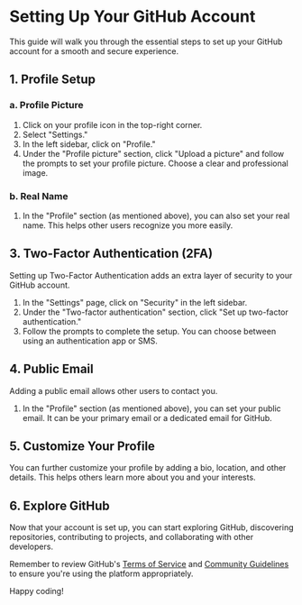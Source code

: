 # Setting Up Your GitHub Account

This guide will walk you through the essential steps to set up your GitHub account for a smooth and secure experience.

## 1. Profile Setup

### a. Profile Picture

1. Click on your profile icon in the top-right corner.
2. Select "Settings."
3. In the left sidebar, click on "Profile."
4. Under the "Profile picture" section, click "Upload a picture" and follow the prompts to set your profile picture. Choose a clear and professional image.

### b. Real Name

1. In the "Profile" section (as mentioned above), you can also set your real name. This helps other users recognize you more easily.

## 3. Two-Factor Authentication (2FA)

Setting up Two-Factor Authentication adds an extra layer of security to your GitHub account.

1. In the "Settings" page, click on "Security" in the left sidebar.
2. Under the "Two-factor authentication" section, click "Set up two-factor authentication."
3. Follow the prompts to complete the setup. You can choose between using an authentication app or SMS.

## 4. Public Email

Adding a public email allows other users to contact you.

1. In the "Profile" section (as mentioned above), you can set your public email. It can be your primary email or a dedicated email for GitHub.

## 5. Customize Your Profile

You can further customize your profile by adding a bio, location, and other details. This helps others learn more about you and your interests.

## 6. Explore GitHub

Now that your account is set up, you can start exploring GitHub, discovering repositories, contributing to projects, and collaborating with other developers.

Remember to review GitHub's [Terms of Service](https://docs.github.com/en/github/site-policy/github-terms-of-service) and [Community Guidelines](https://docs.github.com/en/github/site-policy/github-community-guidelines) to ensure you're using the platform appropriately.

Happy coding!
